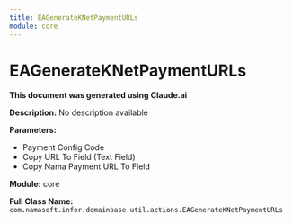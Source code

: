 ```yaml
---
title: EAGenerateKNetPaymentURLs
module: core
---
```



<div class='entity-flows'>

# EAGenerateKNetPaymentURLs

**This document was generated using Claude.ai**

**Description:** No description available

**Parameters:**
- Payment Config Code
- Copy URL To Field (Text Field)
- Copy Nama Payment URL To Field

**Module:** core

**Full Class Name:** `com.namasoft.infor.domainbase.util.actions.EAGenerateKNetPaymentURLs`


</div>

